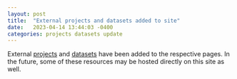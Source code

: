 ```yaml
---
layout: post
title:  "External projects and datasets added to site"
date:   2023-04-14 13:44:03 -0400
categories: projects datasets update
---
```


External [projects](/projects/) and [datasets](/datasets/) have been added to the respective pages. In the future, some of these resources may be hosted directly on this site as well.
